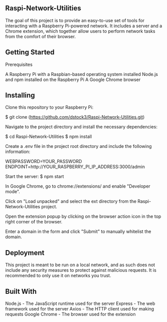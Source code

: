 ## Raspi-Network-Utilities

The goal of this project is to provide an easy-to-use set of tools for interacting with a Raspberry Pi-powered network. It includes a server and a Chrome extension, which together allow users to perform network tasks from the comfort of their browser.

## Getting Started

Prerequisites

A Raspberry Pi with a Raspbian-based operating system installed
Node.js and npm installed on the Raspberry Pi
A Google Chrome browser

## Installing

Clone this repository to your Raspberry Pi:

$ git clone (https://github.com/dstock3/Raspi-Network-Utilities.git)


Navigate to the project directory and install the necessary dependencies:

$ cd Raspi-Network-Utilities
$ npm install

Create a .env file in the project root directory and include the following information:

WEBPASSWORD=YOUR_PASSWORD
ENDPOINT=http://YOUR_RASPBERRY_PI_IP_ADDRESS:3000/admin

Start the server:
$ npm start

In Google Chrome, go to chrome://extensions/ and enable "Developer mode".

Click on "Load unpacked" and select the ext directory from the Raspi-Network-Utilities project.

Open the extension popup by clicking on the browser action icon in the top right corner of the browser.

Enter a domain in the form and click "Submit" to manually whitelist the domain.

## Deployment

This project is meant to be run on a local network, and as such does not include any security measures to protect against malicious requests. It is recommended to only use it on networks you trust.

## Built With

Node.js - The JavaScript runtime used for the server
Express - The web framework used for the server
Axios - The HTTP client used for making requests
Google Chrome - The browser used for the extension